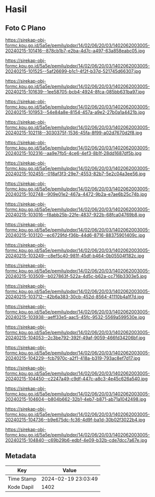 # Hasil

## Foto C Plano

https://sirekap-obj-formc.kpu.go.id/5a5e/pemilu/pdpr/14/02/06/20/03/1402062003005-20240215-101416--878cb1b7-e2ba-4d7c-a497-63a858eabc05.jpg

https://sirekap-obj-formc.kpu.go.id/5a5e/pemilu/pdpr/14/02/06/20/03/1402062003005-20240215-101525--5af26699-b1c1-4f2f-b37d-521745d66307.jpg

https://sirekap-obj-formc.kpu.go.id/5a5e/pemilu/pdpr/14/02/06/20/03/1402062003005-20240215-101639--1ee58705-bcb4-4924-8fca-085bb631ba97.jpg

https://sirekap-obj-formc.kpu.go.id/5a5e/pemilu/pdpr/14/02/06/20/03/1402062003005-20240215-101953--54e84a8e-8154-457a-a9e2-27b0a1a4421b.jpg

https://sirekap-obj-formc.kpu.go.id/5a5e/pemilu/pdpr/14/02/06/20/03/1402062003005-20240215-102118--3030375f-1536-45fa-8f99-a02d7670d2f8.jpg

https://sirekap-obj-formc.kpu.go.id/5a5e/pemilu/pdpr/14/02/06/20/03/1402062003005-20240215-102316--aa9e7fb5-4ce6-4ef3-8b1f-28dd1687df5b.jpg

https://sirekap-obj-formc.kpu.go.id/5a5e/pemilu/pdpr/14/02/06/20/03/1402062003005-20240215-102455--018af3f3-29e7-4553-82b7-5e2c04a3ee56.jpg

https://sirekap-obj-formc.kpu.go.id/5a5e/pemilu/pdpr/14/02/06/20/03/1402062003005-20240215-102748--909e01e2-467a-4472-9b2a-e7ae6b25c74b.jpg

https://sirekap-obj-formc.kpu.go.id/5a5e/pemilu/pdpr/14/02/06/20/03/1402062003005-20240215-103016--f8abb25b-22fe-4837-922b-68fca04769b8.jpg

https://sirekap-obj-formc.kpu.go.id/5a5e/pemilu/pdpr/14/02/06/20/03/1402062003005-20240215-103120--ec6729fd-f36b-44d6-8716-88375901409c.jpg

https://sirekap-obj-formc.kpu.go.id/5a5e/pemilu/pdpr/14/02/06/20/03/1402062003005-20240215-103249--c8ef5c40-981f-45df-b464-0b05504f182c.jpg

https://sirekap-obj-formc.kpu.go.id/5a5e/pemilu/pdpr/14/02/06/20/03/1402062003005-20240215-103509--b027863f-522a-4d5c-b62a-cc716b3303e5.jpg

https://sirekap-obj-formc.kpu.go.id/5a5e/pemilu/pdpr/14/02/06/20/03/1402062003005-20240215-103712--42b6a383-30cb-452d-8564-41110b4a1f7d.jpg

https://sirekap-obj-formc.kpu.go.id/5a5e/pemilu/pdpr/14/02/06/20/03/1402062003005-20240215-103938--aeff33e5-aac5-45fc-9532-5569a599530e.jpg

https://sirekap-obj-formc.kpu.go.id/5a5e/pemilu/pdpr/14/02/06/20/03/1402062003005-20240215-104053--2c3be792-392f-49af-9059-466fd34206bf.jpg

https://sirekap-obj-formc.kpu.go.id/5a5e/pemilu/pdpr/14/02/06/20/03/1402062003005-20240215-104229--fcb7970c-a2f1-418a-b319-793ac8ef7d17.jpg

https://sirekap-obj-formc.kpu.go.id/5a5e/pemilu/pdpr/14/02/06/20/03/1402062003005-20240215-104450--c2247a49-c9df-447c-a8c3-4e45c626a540.jpg

https://sirekap-obj-formc.kpu.go.id/5a5e/pemilu/pdpr/14/02/06/20/03/1402062003005-20240215-104604--b804b662-32b1-4eb7-b871-ab71a1042498.jpg

https://sirekap-obj-formc.kpu.go.id/5a5e/pemilu/pdpr/14/02/06/20/03/1402062003005-20240215-104736--b9e675dc-fc36-4d9f-ba1d-30b02f3022b4.jpg

https://sirekap-obj-formc.kpu.go.id/5a5e/pemilu/pdpr/14/02/06/20/03/1402062003005-20240215-104840--c69b29b6-edbf-4e09-b32b-cde7dcc7a67e.jpg


## Metadata

| Key        | Value               |
| ---------- | ------------------- |
| Time Stamp | 2024-02-19 23:03:49 |
| Kode Dapil | 1402                |



